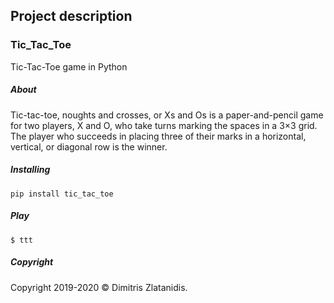 ## Project description

### Tic_Tac_Toe
Tic-Tac-Toe game in Python

##### About
Tic-tac-toe, noughts and crosses, or Xs and Os is a paper-and-pencil game for two players, X and O, who take turns marking the spaces in a 3×3 grid. The player who succeeds in placing three of their marks in a horizontal, vertical, or diagonal row is the winner.

##### Installing

    pip install tic_tac_toe

##### Play

    $ ttt


##### Copyright
Copyright 2019-2020 © Dimitris Zlatanidis.
